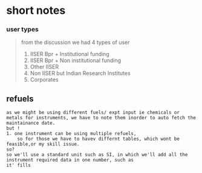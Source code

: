 # short notes

### user types
> from the discussion we had 4 types of user
>1. IISER Bpr + Institutional funding
>2. IISER Bpr + Non institutional funding
>3. Other IISER
>4. Non IISER but Indian Research Institutes
>5. Corporates

## refuels
```
as we might be using different fuels/ expt input ie chemicals or metals for instruments, we have to note them inorder to auto fetch the maintainance date.
but !
1. one instrument can be using multiple refuels,
    so for those we have to havev differnt tables, which wont be feasible,or my skill issue.
so?
so we'll use a standard unit such as SI, in which we'll add all the instrument required data in one number, such as
it' fills
